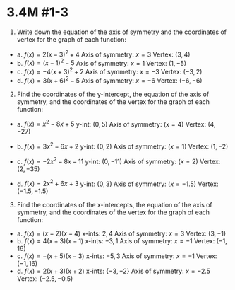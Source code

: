 # 3.4M #1-3

1. Write down the equation of the axis of symmetry and the coordinates of vertex for the graph of each function:

- a. $f(x) = 2(x-3)^2 + 4$
Axis of symmetry: $x = 3$
Vertex: $(3, 4)$
- b. $f(x) = (x-1)^2 -5$
Axis of symmetry: $x = 1$
Vertex: $(1, -5)$
- c. $f(x) = -4(x+3)^2 + 2$
Axis of symmetry: $x = -3$
Vertex: $(-3, 2)$
- d. $f(x) = 3(x+6)^2 - 5$
Axis of symmetry: $x = -6$
Vertex: $(-6, -6)$

2. Find the coordinates of the y-intercept, the equation of the axis of symmetry, and the coordinates of the vertex for the graph of each function:
- a. $f(x) = x^2 - 8x + 5$
y-int: $(0,5)$
Axis of symmetry: $(x = 4)$
Vertex: $(4, -27)$

- b. $f(x) = 3x^2 - 6x + 2$
y-int: $(0, 2)$
Axis of symmetry: $(x = 1)$
Vertex: $(1, -2)$

- c. $f(x) = -2x^2 - 8x - 11$
y-int: $(0,-11)$
Axis of symmetry: $(x = 2)$
Vertex: $(2, -35)$

- d. $f(x) = 2x^2 + 6x + 3$
y-int: $(0, 3)$
Axis of symmetry: $(x = -1.5)$
Vertex: $(-1.5, -1.5)$

3. Find the coordinates of the x-intercepts, the equation of the axis of symmetry, and the coordinates of the vertex for the graph of each function:
- a. $f(x) = (x-2)(x-4)$
 x-ints: ${2,4}$
 Axis of symmetry: $x=3$
 Vertex: $(3,-1)$
- b. $f(x) = 4(x+3)(x-1)$
  x-ints: ${-3,1}$
  Axis of symmetry: $x=-1$
  Vertex: $(-1,16)$
- c. $f(x) = -(x+5)(x-3)$
  x-ints: ${-5,3}$
  Axis of symmetry: $x=-1$
  Vertex: $(-1,16)$
- d. $f(x) = 2(x+3)(x+2)$
  x-ints: $\{-3,-2\}$
  Axis of symmetry: $x=-2.5$
  Vertex: $(-2.5, -0.5)$
